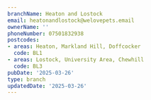 ```yaml
---
branchName: Heaton and Lostock
email: heatonandlostock@welovepets.email
ownerName: ''
phoneNumber: 07501832938
postcodes:
- areas: Heaton, Markland Hill, Doffcocker
  code: BL1
- areas: Lostock, University Area, Chewhill
  code: BL3
pubDate: '2025-03-26'
type: branch
updatedDate: '2025-03-26'
---
```




